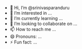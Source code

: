 - 👋 Hi, I’m @srinivasparanduru
- 👀 I’m interested in ...
- 🌱 I’m currently learning ...
- 💞️ I’m looking to collaborate on ...
- 📫 How to reach me ...
- 😄 Pronouns: ...
- ⚡ Fun fact: ...

<!---
srinivasparanduru/srinivasparanduru is a ✨ special ✨ repository because its `README.md` (this file) appears on your GitHub profile.
You can click the Preview link to take a look at your changes.
--->
